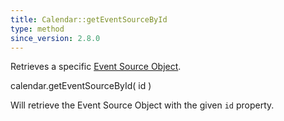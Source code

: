```yaml
---
title: Calendar::getEventSourceById
type: method
since_version: 2.8.0
---
```


Retrieves a specific [Event Source Object](event-source-object).

<div class='spec' markdown='1'>
calendar.getEventSourceById( id )
</div>

Will retrieve the Event Source Object with the given `id` property.
